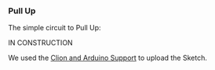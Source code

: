 ### Pull Up

The simple circuit to Pull Up:

IN CONSTRUCTION

We used the [Clion and Arduino Support](https://github.com/robsonoduarte/learn-arduino/tree/master/clion-arduino/example) to upload the Sketch.
